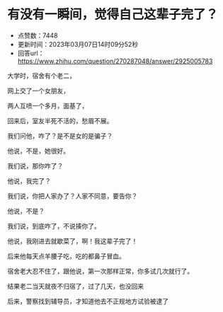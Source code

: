 # 有没有一瞬间，觉得自己这辈子完了？
- 点赞数：7448
- 更新时间：2023年03月07日14时09分52秒
- 回答url：https://www.zhihu.com/question/270287048/answer/2925005783
<body>
 <p data-pid="DXAjpd6N">大学时，宿舍有个老二，</p>
 <p data-pid="AltdPgSi">网上交了一个女朋友，</p>
 <p data-pid="Yp21U5gN">两人互喷一个多月，面基了，</p>
 <p data-pid="PuUhUgg4">回来后，室友半死不活的，愁眉不展。</p>
 <p data-pid="HOfTgM6A">我们问他，咋了？是不是女的是骗子？</p>
 <p data-pid="Mw3DnL7c">他说，不是，她很好。</p>
 <p data-pid="5kz5U8B1">我们说，那你咋了？</p>
 <p data-pid="QXJk87RQ">他说，我完了？</p>
 <p data-pid="aJ6r589G">我们说，你把人家办了？人家不同意，要告你？</p>
 <p data-pid="h6xvh7tT">他说，不是？</p>
 <p data-pid="rYyB2vxc">我们说，到底咋了，不说揍你了。</p>
 <p data-pid="oHBmUWRI">他说，我刚进去就歇菜了，啊！我这辈子完了！</p>
 <p data-pid="cQ_ie1sM">后来他每天点羊腰子吃，吃的都鼻子冒血。</p>
 <p data-pid="vftqbnEh">宿舍老大忍不住了，跟他说，第一次那样正常，你多试几次就行了。</p>
 <p data-pid="K6XbbU5C">结果老二当天就夜不归宿了，过了几天，也没回来</p>
 <p data-pid="R6trnP_D">后来，警察找到辅导员，才知道他去不正规地方试验被逮了</p>
</body>